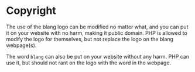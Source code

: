 # Copyright
The use of the blang logo can be modified no matter what, and you can put it on your website with no harm, making it public domain. PHP is allowed to modify the logo for themselves, but not replace the logo on the blang webpage(s).

The word `blang` can also be put on your website without any harm. PHP can use it, but should not rant on the logo with the word in the webpage.
